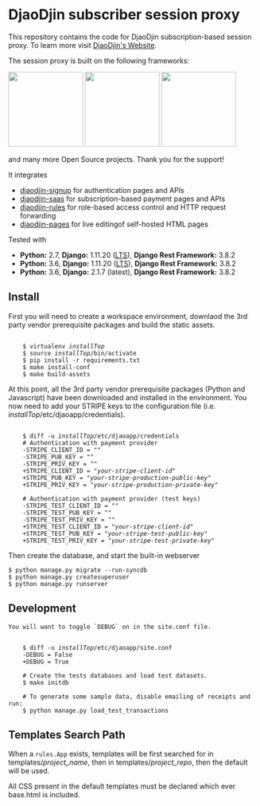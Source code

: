 DjaoDjin subscriber session proxy
=================================

This repository contains the code for DjaoDjin subscription-based session proxy.
To learn more visit [DjaoDjin's Website](https://djaodjin.com/).

The session proxy is built on the following frameworks:

<p>
<img src="https://static.djangoproject.com/img/logos/django-logo-positive.png" width="150">
<img src="https://vuejs.org/images/logo.png" width="150">
<img src="https://getbootstrap.com/docs/4.3/assets/brand/bootstrap-solid.svg" width="150">
</p>

and many more Open Source projects. Thank you for the support!

It integrates
- [djaodjin-signup](https://github.com/djaodjin/djaodjin-signup/) for authentication pages and APIs
- [djaodjin-saas](https://github.com/djaodjin/djaodjin-saas/) for subscription-based payment pages and APIs
- [djaodjin-rules](https://github.com/djaodjin/djaodjin-rules/) for role-based access control and HTTP request forwarding
- [djaodjin-pages](https://github.com/djaodjin/djaodjin-pages/) for live editingof self-hosted HTML pages

Tested with

- **Python:** 2.7, **Django:** 1.11.20 ([LTS](https://www.djangoproject.com/download/)), **Django Rest Framework:** 3.8.2
- **Python:** 3.6, **Django:** 1.11.20 ([LTS](https://www.djangoproject.com/download/)), **Django Rest Framework:** 3.8.2
- **Python:** 3.6, **Django:** 2.1.7 (latest),       **Django Rest Framework:** 3.8.2

Install
-------

First you will need to create a workspace environment, downlaod the 3rd party
vendor prerequisite packages and build the static assets.

<pre><code>
    $ virtualenv <em>installTop</em>
    $ source <em>installTop</em>/bin/activate
    $ pip install -r requirements.txt
    $ make install-conf
    $ make build-assets
</code></pre>

At this point, all the 3rd party vendor prerequisite packages (Python and
Javascript) have been downloaded and installed in the environment. You now
need to add your STRIPE keys to the configuration file (i.e.
*installTop*/etc/djaoapp/credentials).

<pre><code>
    $ diff -u <em>installTop</em>/etc/djaoapp/credentials
    # Authentication with payment provider
    -STRIPE_CLIENT_ID = ""
    -STRIPE_PUB_KEY = ""
    -STRIPE_PRIV_KEY = ""
    +STRIPE_CLIENT_ID = "<em>your-stripe-client-id</em>"
    +STRIPE_PUB_KEY = "<em>your-stripe-production-public-key</em>"
    +STRIPE_PRIV_KEY = "<em>your-stripe-production-private-key</em>"

    # Authentication with payment provider (test keys)
    -STRIPE_TEST_CLIENT_ID = ""
    -STRIPE_TEST_PUB_KEY = ""
    -STRIPE_TEST_PRIV_KEY = ""
    +STRIPE_TEST_CLIENT_ID = "<em>your-stripe-client-id</em>"
    +STRIPE_TEST_PUB_KEY = "<em>your-stripe-test-public-key</em>"
    +STRIPE_TEST_PRIV_KEY = "<em>your-stripe-test-private-key</em>"
</code></pre>


Then create the database, and start the built-in webserver

    $ python manage.py migrate --run-syncdb
    $ python manage.py createsuperuser
    $ python manage.py runserver


Development
-----------

    You will want to toggle `DEBUG` on in the site.conf file.

<pre><code>
    $ diff -u <em>installTop</em>/etc/djaoapp/site.conf
    -DEBUG = False
    +DEBUG = True

    # Create the tests databases and load test datasets.
    $ make initdb

    # To generate some sample data, disable emailing of receipts and run:
    $ python manage.py load_test_transactions
</code></pre>


Templates Search Path
---------------------

When a ``rules.App`` exists, templates will be first searched for in
templates/*project_name*, then in templates/*project_repo*, then
the default will be used.

All CSS present in the default templates must be declared which ever
base.html is included.
